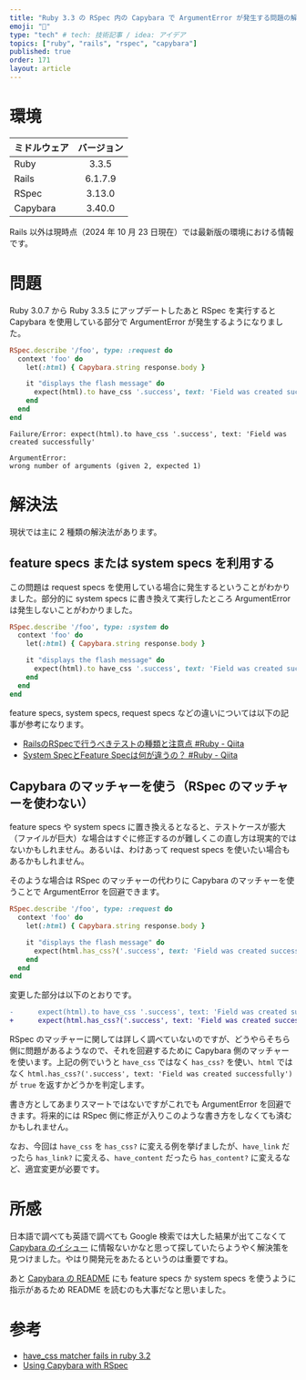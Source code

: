 ```yaml
---
title: "Ruby 3.3 の RSpec 内の Capybara で ArgumentError が発生する問題の解決法"
emoji: "🦫"
type: "tech" # tech: 技術記事 / idea: アイデア
topics: ["ruby", "rails", "rspec", "capybara"]
published: true
order: 171
layout: article
---
```


# 環境
| ミドルウェア | バージョン |
| --- | :---: |
| Ruby | 3.3.5 |
| Rails | 6.1.7.9 |
| RSpec | 3.13.0 |
| Capybara | 3.40.0 |

Rails 以外は現時点（2024 年 10 月 23 日現在）では最新版の環境における情報です。



# 問題
Ruby 3.0.7 から Ruby 3.3.5 にアップデートしたあと RSpec を実行すると Capybara を使用している部分で ArgumentError が発生するようになりました。

```ruby:foo_spec.rb
RSpec.describe '/foo', type: :request do
  context 'foo' do
    let(:html) { Capybara.string response.body }

    it "displays the flash message" do
      expect(html).to have_css '.success', text: 'Field was created successfully'
    end
  end
end
```

```
Failure/Error: expect(html).to have_css '.success', text: 'Field was created successfully'

ArgumentError:
wrong number of arguments (given 2, expected 1)
```



# 解決法
現状では主に 2 種類の解決法があります。

## feature specs または system specs を利用する
この問題は request specs を使用している場合に発生するということがわかりました。部分的に system specs に書き換えて実行したところ ArgumentError は発生しないことがわかりました。

```ruby:foo_spec.rb
RSpec.describe '/foo', type: :system do
  context 'foo' do
    let(:html) { Capybara.string response.body }

    it "displays the flash message" do
      expect(html).to have_css '.success', text: 'Field was created successfully'
    end
  end
end
```

feature specs, system specs, request specs などの違いについては以下の記事が参考になります。

* [RailsのRSpecで行うべきテストの種類と注意点 #Ruby - Qiita](https://qiita.com/ryouzi/items/4d198eac8df5958ddb1e)
* [System SpecとFeature Specは何が違うの？ #Ruby - Qiita](https://qiita.com/shima-zu/items/3eb08662f2da05196ec9)

## Capybara のマッチャーを使う（RSpec のマッチャーを使わない）
feature specs や system specs に置き換えるとなると、テストケースが膨大（ファイルが巨大）な場合はすぐに修正するのが難しくこの直し方は現実的ではないかもしれません。あるいは、わけあって request specs を使いたい場合もあるかもしれません。

そのような場合は RSpec のマッチャーの代わりに Capybara のマッチャーを使うことで ArgumentError を回避できます。

```ruby:foo_spec.rb
RSpec.describe '/foo', type: :request do
  context 'foo' do
    let(:html) { Capybara.string response.body }

    it "displays the flash message" do
      expect(html.has_css?('.success', text: 'Field was created successfully')).to be_truthy
    end
  end
end
```

変更した部分は以下のとおりです。

```diff
-      expect(html).to have_css '.success', text: 'Field was created successfully'
+      expect(html.has_css?('.success', text: 'Field was created successfully')).to be_truthy
```

RSpec のマッチャーに関しては詳しく調べていないのですが、どうやらそちら側に問題があるようなので、それを回避するために Capybara 側のマッチャーを使います。上記の例でいうと `have_css` ではなく `has_css?` を使い、`html` ではなく `html.has_css?('.success', text: 'Field was created successfully')` が `true` を返すかどうかを判定します。

書き方としてあまりスマートではないですがこれでも ArgumentError を回避できます。将来的には RSpec 側に修正が入りこのような書き方をしなくても済むかもしれません。

なお、今回は `have_css` を `has_css?` に変える例を挙げましたが、`have_link` だったら `has_link?` に変える、`have_content` だったら `has_content?` に変えるなど、適宜変更が必要です。



# 所感
日本語で調べても英語で調べても Google 検索では大した結果が出てこなくて [Capybara のイシュー](https://github.com/teamcapybara/capybara/issues/2679) に情報ないかなと思って探していたらようやく解決策を見つけました。やはり開発元をあたるというのは重要ですね。

あと [Capybara の README](https://github.com/teamcapybara/capybara/tree/0480f90168a40780d1398c75031a255c1819dce8?tab=readme-ov-file#using-capybara-with-rspec) にも feature specs か system specs を使うように指示があるため README を読むのも大事だなと思いました。



# 参考
* [have_css matcher fails in ruby 3.2](https://github.com/teamcapybara/capybara/issues/2679#issuecomment-1949022747)
* [Using Capybara with RSpec](https://github.com/teamcapybara/capybara/tree/0480f90168a40780d1398c75031a255c1819dce8?tab=readme-ov-file#using-capybara-with-rspec)
